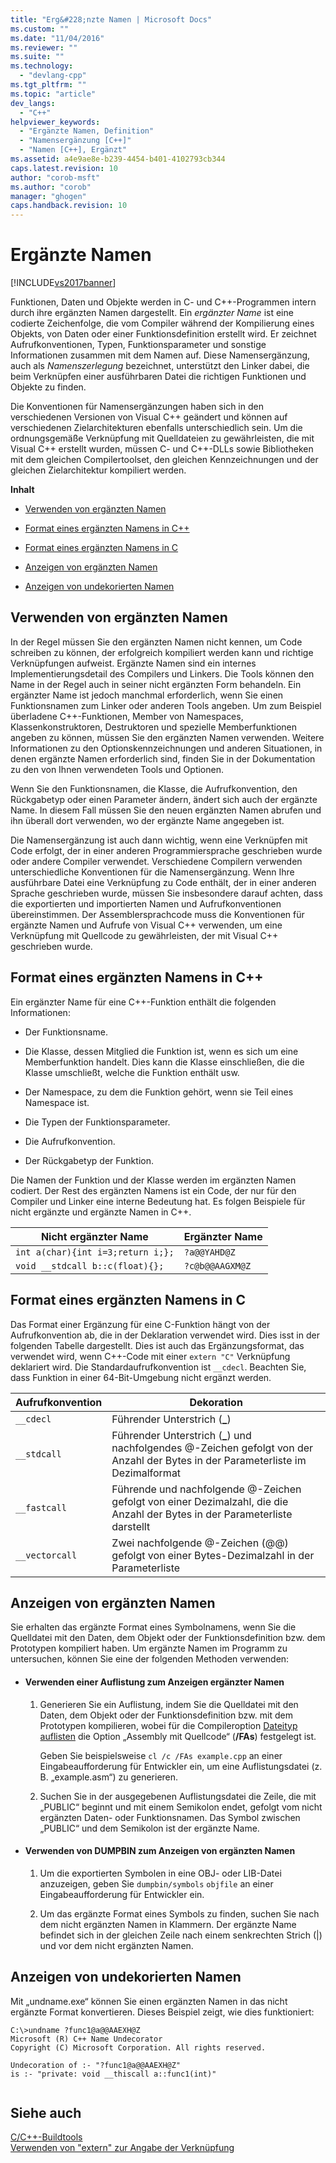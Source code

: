 ```yaml
---
title: "Erg&#228;nzte Namen | Microsoft Docs"
ms.custom: ""
ms.date: "11/04/2016"
ms.reviewer: ""
ms.suite: ""
ms.technology: 
  - "devlang-cpp"
ms.tgt_pltfrm: ""
ms.topic: "article"
dev_langs: 
  - "C++"
helpviewer_keywords: 
  - "Ergänzte Namen, Definition"
  - "Namensergänzung [C++]"
  - "Namen [C++], Ergänzt"
ms.assetid: a4e9ae8e-b239-4454-b401-4102793cb344
caps.latest.revision: 10
author: "corob-msft"
ms.author: "corob"
manager: "ghogen"
caps.handback.revision: 10
---
```

# Erg&#228;nzte Namen
[!INCLUDE[vs2017banner](../../assembler/inline/includes/vs2017banner.md)]

Funktionen, Daten und Objekte werden in C\- und C\+\+\-Programmen intern durch ihre ergänzten Namen dargestellt.  Ein *ergänzter Name* ist eine codierte Zeichenfolge, die vom Compiler während der Kompilierung eines Objekts, von Daten oder einer Funktionsdefinition erstellt wird.  Er zeichnet Aufrufkonventionen, Typen, Funktionsparameter und sonstige Informationen zusammen mit dem Namen auf.  Diese Namensergänzung, auch als *Namenszerlegung* bezeichnet, unterstützt den Linker dabei, die beim Verknüpfen einer ausführbaren Datei die richtigen Funktionen und Objekte zu finden.  
  
 Die Konventionen für Namensergänzungen haben sich in den verschiedenen Versionen von Visual C\+\+ geändert und können auf verschiedenen Zielarchitekturen ebenfalls unterschiedlich sein.  Um die ordnungsgemäße Verknüpfung mit Quelldateien zu gewährleisten, die mit Visual C\+\+ erstellt wurden, müssen C\- und C\+\+\-DLLs sowie Bibliotheken mit dem gleichen Compilertoolset, den gleichen Kennzeichnungen und der gleichen Zielarchitektur kompiliert werden.  
  
 **Inhalt**  
  
-   [Verwenden von ergänzten Namen](#Using)  
  
-   [Format eines ergänzten Namens in C\+\+](#Format)  
  
-   [Format eines ergänzten Namens in C](#FormatC)  
  
-   [Anzeigen von ergänzten Namen](#Viewing)  
  
-   [Anzeigen von undekorierten Namen](#Undecorated)  
  
##  <a name="Using"></a> Verwenden von ergänzten Namen  
 In der Regel müssen Sie den ergänzten Namen nicht kennen, um Code schreiben zu können, der erfolgreich kompiliert werden kann und richtige Verknüpfungen aufweist.  Ergänzte Namen sind ein internes Implementierungsdetail des Compilers und Linkers.  Die Tools können den Name in der Regel auch in seiner nicht ergänzten Form behandeln.  Ein ergänzter Name ist jedoch manchmal erforderlich, wenn Sie einen Funktionsnamen zum Linker oder anderen Tools angeben.  Um zum Beispiel überladene C\+\+\-Funktionen, Member von Namespaces, Klassenkonstruktoren, Destruktoren und spezielle Memberfunktionen angeben zu können, müssen Sie den ergänzten Namen verwenden.  Weitere Informationen zu den Optionskennzeichnungen und anderen Situationen, in denen ergänzte Namen erforderlich sind, finden Sie in der Dokumentation zu den von Ihnen verwendeten Tools und Optionen.  
  
 Wenn Sie den Funktionsnamen, die Klasse, die Aufrufkonvention, den Rückgabetyp oder einen Parameter ändern, ändert sich auch der ergänzte Name.  In diesem Fall müssen Sie den neuen ergänzten Namen abrufen und ihn überall dort verwenden, wo der ergänzte Name angegeben ist.  
  
 Die Namensergänzung ist auch dann wichtig, wenn eine Verknüpfen mit Code erfolgt, der in einer anderen Programmiersprache geschrieben wurde oder andere Compiler verwendet.  Verschiedene Compilern verwenden unterschiedliche Konventionen für die Namensergänzung.  Wenn Ihre ausführbare Datei eine Verknüpfung zu Code enthält, der in einer anderen Sprache geschrieben wurde, müssen Sie insbesondere darauf achten, dass die exportierten und importierten Namen und Aufrufkonventionen übereinstimmen.  Der Assemblersprachcode muss die Konventionen für ergänzte Namen und Aufrufe von Visual C\+\+ verwenden, um eine Verknüpfung mit Quellcode zu gewährleisten, der mit Visual C\+\+ geschrieben wurde.  
  
##  <a name="Format"></a> Format eines ergänzten Namens in C\+\+  
 Ein ergänzter Name für eine C\+\+\-Funktion enthält die folgenden Informationen:  
  
-   Der Funktionsname.  
  
-   Die Klasse, dessen Mitglied die Funktion ist, wenn es sich um eine Memberfunktion handelt.  Dies kann die Klasse einschließen, die die Klasse umschließt, welche die Funktion enthält usw.  
  
-   Der Namespace, zu dem die Funktion gehört, wenn sie Teil eines Namespace ist.  
  
-   Die Typen der Funktionsparameter.  
  
-   Die Aufrufkonvention.  
  
-   Der Rückgabetyp der Funktion.  
  
 Die Namen der Funktion und der Klasse werden im ergänzten Namen codiert.  Der Rest des ergänzten Namens ist ein Code, der nur für den Compiler und Linker eine interne Bedeutung hat.  Es folgen Beispiele für nicht ergänzte und ergänzte Namen in C\+\+.  
  
|Nicht ergänzter Name|Ergänzter Name|  
|--------------------------|--------------------|  
|`int a(char){int i=3;return i;};`|`?a@@YAHD@Z`|  
|`void __stdcall b::c(float){};`|`?c@b@@AAGXM@Z`|  
  
##  <a name="FormatC"></a> Format eines ergänzten Namens in C  
 Das Format einer Ergänzung für eine C\-Funktion hängt von der Aufrufkonvention ab, die in der Deklaration verwendet wird. Dies isst in der folgenden Tabelle dargestellt.  Dies ist auch das Ergänzungsformat, das verwendet wird, wenn C\+\+\-Code mit einer `extern "C"` Verknüpfung deklariert wird.  Die Standardaufrufkonvention ist `__cdecl`.  Beachten Sie, dass Funktion in einer 64\-Bit\-Umgebung nicht ergänzt werden.  
  
|Aufrufkonvention|Dekoration|  
|----------------------|----------------|  
|`__cdecl`|Führender Unterstrich \(**\_**\)|  
|`__stdcall`|Führender Unterstrich \(**\_**\) und nachfolgendes @\-Zeichen gefolgt von der Anzahl der Bytes in der Parameterliste im Dezimalformat|  
|`__fastcall`|Führende und nachfolgende @\-Zeichen gefolgt von einer Dezimalzahl, die die Anzahl der Bytes in der Parameterliste darstellt|  
|`__vectorcall`|Zwei nachfolgende @\-Zeichen \(@@\) gefolgt von einer Bytes\-Dezimalzahl in der Parameterliste|  
  
##  <a name="Viewing"></a> Anzeigen von ergänzten Namen  
 Sie erhalten das ergänzte Format eines Symbolnamens, wenn Sie die Quelldatei mit den Daten, dem Objekt oder der Funktionsdefinition bzw. dem Prototypen kompiliert haben.  Um ergänzte Namen im Programm zu untersuchen, können Sie eine der folgenden Methoden verwenden:  
  
-   #### Verwenden einer Auflistung zum Anzeigen ergänzter Namen  
  
    1.  Generieren Sie ein Auflistung, indem Sie die Quelldatei mit den Daten, dem Objekt oder der Funktionsdefinition bzw. mit dem Prototypen kompilieren, wobei für die Compileroption [Dateityp auflisten](../../build/reference/fa-fa-listing-file.md) die Option „Assembly mit Quellcode“ \(**\/FAs**\) festgelegt ist.  
  
         Geben Sie beispielsweise `cl /c /FAs example.cpp` an einer Eingabeaufforderung für Entwickler ein, um eine Auflistungsdatei \(z. B. „example.asm“\) zu generieren.  
  
    2.  Suchen Sie in der ausgegebenen Auflistungsdatei die Zeile, die mit „PUBLIC“ beginnt und mit einem Semikolon endet, gefolgt vom nicht ergänzten Daten\- oder Funktionsnamen.  Das Symbol zwischen „PUBLIC“ und dem Semikolon ist der ergänzte Name.  
  
-   #### Verwenden von DUMPBIN zum Anzeigen von ergänzten Namen  
  
    1.  Um die exportierten Symbolen in eine OBJ\- oder LIB\-Datei anzuzeigen, geben Sie `dumpbin/symbols` `objfile` an einer Eingabeaufforderung für Entwickler ein.  
  
    2.  Um das ergänzte Format eines Symbols zu finden, suchen Sie nach dem nicht ergänzten Namen in Klammern.  Der ergänzte Name befindet sich in der gleichen Zeile nach einem senkrechten Strich \(&#124;\) und vor dem nicht ergänzten Namen.  
  
##  <a name="Undecorated"></a> Anzeigen von undekorierten Namen  
 Mit „undname.exe“ können Sie einen ergänzten Namen in das nicht ergänzte Format konvertieren.  Dieses Beispiel zeigt, wie dies funktioniert:  
  
```  
C:\>undname ?func1@a@@AAEXH@Z  
Microsoft (R) C++ Name Undecorator  
Copyright (C) Microsoft Corporation. All rights reserved.  
  
Undecoration of :- "?func1@a@@AAEXH@Z"  
is :- "private: void __thiscall a::func1(int)"  
  
```  
  
## Siehe auch  
 [C\/C\+\+\-Buildtools](../../build/reference/c-cpp-build-tools.md)   
 [Verwenden von "extern" zur Angabe der Verknüpfung](../../cpp/using-extern-to-specify-linkage.md)